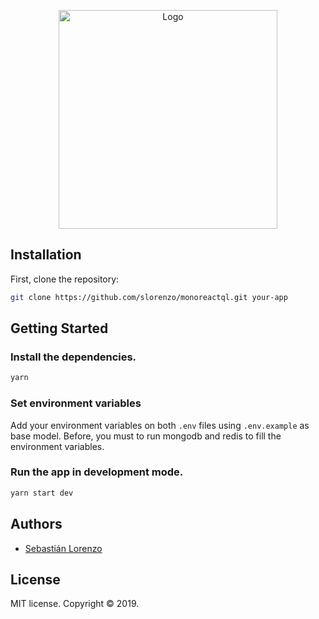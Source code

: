 <p align="center">
  <img width="350" src="https://github.com/slorenzo/monoreactql/blob/master/media/monoreactql.png?raw=true" alt="Logo"/>
</p>

## Installation

First, clone the repository:

```bash
git clone https://github.com/slorenzo/monoreactql.git your-app
```

## Getting Started

### Install the dependencies.

```bash
yarn
```

### Set environment variables

Add your environment variables on both `.env` files using `.env.example` as base model.
Before, you must to run mongodb and redis to fill the environment variables.

### Run the app in development mode.

```bash
yarn start dev
```

## Authors

- [Sebastián Lorenzo](https://github.com/slorenzo)


## License

MIT license. Copyright © 2019.
